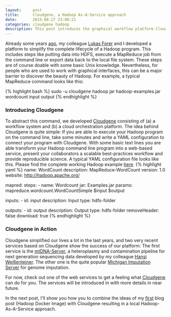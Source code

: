 ```yaml
---
layout:     post
title:      Cloudgene, a Hadoop As-A-Service approach
date:       2015-08-27 23:08:21
categories: cloudgene hadoop
description: This post introduces the graphical workflow platform Cloudgene for Hadoop and shows two popular services based on Cloudgene. 
---
```


Already some years  [ago](http://www.biomedcentral.com/1471-2105/13/200/abstract), my colleague [Lukas Forer](http://www.forer.it) and I developed a platform to simplify the complete lifecycle of a Hadoop program. This includes steps like putting data into HDFS, execute a MapReduce job from the command line or export data back to the local file system. These steps are of course doable with some basic Unix knowledge. Nevertheless, for people who are used to work with graphical interfaces, this can be a major barrier to discover the beauty of Hadoop. 
For example, a typical MapReduce command looks like this:

{% highlight bash %} 
sudo -u cloudgene hadoop jar hadoop-examples.jar wordcount input output
{% endhighlight %}

### Introducing Cloudgene

To abstract this command, we developed [Cloudgene](http://cloudgene.uibk.ac.at) consisting of (a) a workflow system and (b) a cloud orchestration platform. The idea behind Cloudgene is quite simple: If you are able to execute your Hadoop program on the command line, take some minutes and write a YAML configuration to connect your program with Cloudgene. With some basic text lines you are able transform your Hadoop command line program into a web-based service, present your collaborators a scalable best-practices workflow and provide reproducible science.
A typical YAML configuration file looks like this. Please find the complete working Hadoop example [here](https://github.com/seppinho/mapreduce).
{% highlight yaml %} 
name: WordCount
description:  MapReduce-WordCount 
version: 1.0
website: http://hadoop.apache.org/

mapred:
  steps:
    - name: Wordcount
      jar: Examples.jar 
      params: mapreduce.wordcount.WordCountSimple $input $output
      
  inputs:
    - id: input
      description: Input
      type: hdfs-folder
      
  outputs:
    - id: output
      description: Output
      type: hdfs-folder
      removeHeader: false
      download: true
{% endhighlight %}  

### Cloudgene in Action
Cloudgene simplified our lives a lot in the last years, and two very recent services based on Cloudgene show the success of our platform: The first service is the [mtDNA-Server](http://mtdna-server.uibk.ac.at), a heteroplasmy and contamination pipeline for next generation sequencing data developed by my colleague [Hansi Weißenteiner](http://haplogrep.uibk.ac.at). The other one is the quite popular [Michigan Imputation Server](https://imputationserver.sph.umich.edu) for genome imputation. 

For now, check out one of the web services to get a feeling what [Cloudgene](http://cloudgene.uibk.ac.at) can do for you. The services will be introduced in with more details in near future.

In the next post, I'll show you how you to combine the ideas of my [first](http://seppinho.github.io/docker/hadoop/2015/08/26/docker-hadoop/) blog post (Hadoop Docker Image) with Cloudgene resulting in a local Hadoop-As-A-Service approach.
